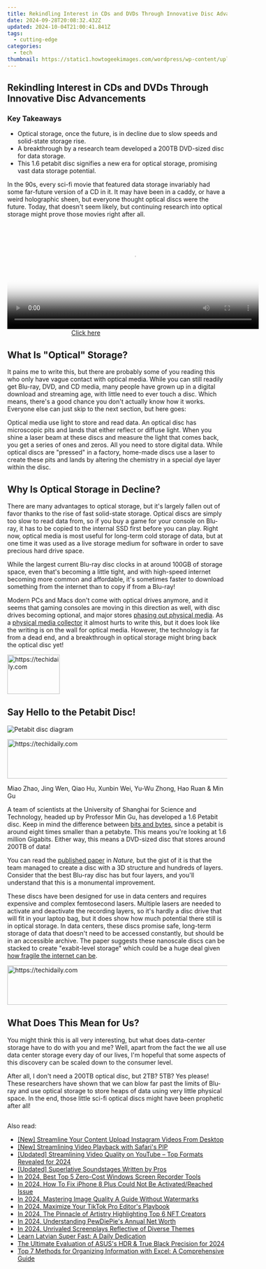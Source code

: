 ```yaml
---
title: Rekindling Interest in CDs and DVDs Through Innovative Disc Advancements
date: 2024-09-28T20:08:32.432Z
updated: 2024-10-04T21:00:41.841Z
tags:
  - cutting-edge
categories:
  - tech
thumbnail: https://static1.howtogeekimages.com/wordpress/wp-content/uploads/2024/07/a-futuristic-optical-disc-being-scanned-by-lasers.png
---
```


## Rekindling Interest in CDs and DVDs Through Innovative Disc Advancements

### Key Takeaways

* Optical storage, once the future, is in decline due to slow speeds and solid-state storage rise.
* A breakthrough by a research team developed a 200TB DVD-sized disc for data storage.
* This 1.6 petabit disc signifies a new era for optical storage, promising vast data storage potential.

 In the 90s, every sci-fi movie that featured data storage invariably had some far-future version of a CD in it. It may have been in a caddy, or have a weird holographic sheen, but everyone thought optical discs were the future. Today, that doesn't seem likely, but continuing research into optical storage might prove those movies right after all.

<!-- affiliate ads begin -->
<span id="1983582">
					<video width="576" height="240" style="cursor:pointer"
           poster="//a.impactradius-go.com/display-clicktoplayimage/1983582.png"
           onclick="if(!this.playClicked){this.play();this.setAttribute('controls',true);this.playClicked=true;}">
	   <source src="//a.impactradius-go.com/display-ad/22993-1983582">
	   <img src="//a.impactradius-go.com/display-clicktoplayimage/1983582.png" style="border: none; height: 100%; width: 100%; object-fit: contain">
	</video>
	<div style="width:360px;text-align:center"><a href="javascript:window.open(decodeURIComponent('https%3A%2F%2Fhomestyler.sjv.io%2Fc%2F5597632%2F1983582%2F22993'), '_blank');void(0);">Click here</a></div>
</span>
<img height="0" width="0" src="https://imp.pxf.io/i/5597632/1983582/22993" style="position:absolute;visibility:hidden;" border="0" />
<!-- affiliate ads end -->

##  What Is "Optical" Storage?

 It pains me to write this, but there are probably some of you reading this who only have vague contact with optical media. While you can still readily get Blu-ray, DVD, and CD media, many people have grown up in a digital download and streaming age, with little need to ever touch a disc. Which means, there's a good chance you don't actually know how it works. Everyone else can just skip to the next section, but here goes:

 Optical media use light to store and read data. An optical disc has microscopic pits and lands that either reflect or diffuse light. When you shine a laser beam at these discs and measure the light that comes back, you get a series of ones and zeros. All you need to store digital data. While optical discs are "pressed" in a factory, home-made discs use a laser to create these pits and lands by altering the chemistry in a special dye layer within the disc.

##  Why Is Optical Storage in Decline?

 There are many advantages to optical storage, but it's largely fallen out of favor thanks to the rise of fast solid-state storage. Optical discs are simply too slow to read data from, so if you buy a game for your console on Blu-ray, it has to be copied to the internal SSD first before you can play. Right now, optical media is most useful for long-term cold storage of data, but at one time it was used as a live storage medium for software in order to save precious hard drive space.

 While the largest current Blu-ray disc clocks in at around 100GB of storage space, even that's becoming a little tight, and with high-speed internet becoming more common and affordable, it's sometimes faster to download something from the internet than to copy if from a Blu-ray!

 Modern PCs and Macs don't come with optical drives anymore, and it seems that gaming consoles are moving in this direction as well, with disc drives becoming optional, and major stores [phasing out physical media](https://gamerant.com/big-retailer-stop-selling-physical-games/). As a [physical media collector](https://windows11.techidaily.com/how-to-customize-sound-levels-with-dedicated-win11-keys/) it almost hurts to write this, but it does look like the writing is on the wall for optical media. However, the technology is far from a dead end, and a breakthrough in optical storage might bring back the optical disc yet!

<!-- affiliate ads begin -->
<a href="https://bluettiit.sjv.io/c/5597632/2148127/17093" target="_top" id="2148127">
  <img src="//a.impactradius-go.com/display-ad/17093-2148127" border="0" alt="https://techidaily.com" width="120" height="90"/>
</a>
<img height="0" width="0" src="https://bluettiit.sjv.io/i/5597632/2148127/17093" style="position:absolute;visibility:hidden;" border="0" />
<!-- affiliate ads end -->

##  Say Hello to the Petabit Disc!

![Petabit disc diagram](https://static1.howtogeekimages.com/wordpress/wp-content/uploads/2024/07/screenshot-2024-07-19-at-15-35-51.png) 

<!-- affiliate ads begin -->
<a href="https://appsumo.8odi.net/c/5597632/2144299/7443" target="_top" id="2144299">
  <img src="//a.impactradius-go.com/display-ad/7443-2144299" border="0" alt="https://techidaily.com" width="728" height="90"/>
</a>
<img height="0" width="0" src="https://appsumo.8odi.net/i/5597632/2144299/7443" style="position:absolute;visibility:hidden;" border="0" />
<!-- affiliate ads end -->

Miao Zhao, Jing Wen, Qiao Hu, Xunbin Wei, Yu-Wu Zhong, Hao Ruan & Min Gu 

 A team of scientists at the University of Shanghai for Science and Technology, headed up by Professor Min Gu, has developed a 1.6 Petabit disc. Keep in mind the difference between [bits and bytes](https://activate-lock.techidaily.com/unlock-your-device-icloud-dns-bypass-explained-and-tested-plus-easy-alternatives-from-apple-iphone-13-by-drfone-ios/), since a petabit is around eight times smaller than a petabyte. This means you're looking at 1.6 million Gigabits. Either way, this means a DVD-sized disc that stores around 200TB of data!

 You can read the [published paper](https://www.nature.com/articles/s41586-023-06980-y) in _Nature,_ but the gist of it is that the team managed to create a disc with a 3D structure and hundreds of layers. Consider that the best Blu-ray disc has but four layers, and you'll understand that this is a monumental improvement.

 These discs have been designed for use in data centers and requires expensive and complex femtosecond lasers. Multiple lasers are needed to activate and deactivate the recording layers, so it's hardly a disc drive that will fit in your laptop bag, but it does show how much potential there still is in optical storage. In data centers, these discs promise safe, long-term storage of data that doesn't need to be accessed constantly, but should be in an accessible archive. The paper suggests these nanoscale discs can be stacked to create "exabit-level storage" which could be a huge deal given [how fragile the internet can be](https://some-techniques.techidaily.com/new-high-quality-hd-videos-at-a-tap-top-10-android-choices/).

<!-- affiliate ads begin -->
<a href="https://aligracehair.sjv.io/c/5597632/2135361/19272" target="_top" id="2135361">
  <img src="//a.impactradius-go.com/display-ad/19272-2135361" border="0" alt="https://techidaily.com" width="728" height="90"/>
</a>
<img height="0" width="0" src="https://aligracehair.sjv.io/i/5597632/2135361/19272" style="position:absolute;visibility:hidden;" border="0" />
<!-- affiliate ads end -->

##  What Does This Mean for Us?

 You might think this is all very interesting, but what does data-center storage have to do with you and me? Well, apart from the fact the we all use data center storage every day of our lives, I'm hopeful that some aspects of this discovery can be scaled down to the consumer level.

 After all, I don't need a 200TB optical disc, but 2TB? 5TB? Yes please! These researchers have shown that we can blow far past the limits of Blu-ray and use optical storage to store heaps of data using very little physical space. In the end, those little sci-fi optical discs might have been prophetic after all!

##

<ins class="adsbygoogle"
     style="display:block"
     data-ad-format="autorelaxed"
     data-ad-client="ca-pub-7571918770474297"
     data-ad-slot="1223367746"></ins>

<ins class="adsbygoogle"
     style="display:block"
     data-ad-client="ca-pub-7571918770474297"
     data-ad-slot="8358498916"
     data-ad-format="auto"
     data-full-width-responsive="true"></ins>

<span class="atpl-alsoreadstyle">Also read:</span>
<div><ul>
<li><a href="https://instagram-clips.techidaily.com/new-streamline-your-content-upload-instagram-videos-from-desktop/"><u>[New] Streamline Your Content Upload Instagram Videos From Desktop</u></a></li>
<li><a href="https://some-skills.techidaily.com/new-streamlining-video-playback-with-safaris-pip/"><u>[New] Streamlining Video Playback with Safari's PIP</u></a></li>
<li><a href="https://youtube-tips.techidaily.com/ed-streamlining-video-quality-on-youtube-top-formats-revealed-for-2024/"><u>[Updated] Streamlining Video Quality on YouTube – Top Formats Revealed for 2024</u></a></li>
<li><a href="https://some-skills.techidaily.com/updated-superlative-soundstages-written-by-pros/"><u>[Updated] Superlative Soundstages Written by Pros</u></a></li>
<li><a href="https://extra-resources.techidaily.com/in-2024-best-top-5-zero-cost-windows-screen-recorder-tools/"><u>In 2024, Best Top 5 Zero-Cost Windows Screen Recorder Tools</u></a></li>
<li><a href="https://activate-lock.techidaily.com/in-2024-how-to-fix-iphone-8-plus-could-not-be-activatedreached-issue-by-drfone-ios/"><u>In 2024, How To Fix iPhone 8 Plus Could Not Be Activated/Reached Issue</u></a></li>
<li><a href="https://article-tips.techidaily.com/in-2024-mastering-image-quality-a-guide-without-watermarks/"><u>In 2024, Mastering Image Quality A Guide Without Watermarks</u></a></li>
<li><a href="https://some-skills.techidaily.com/in-2024-maximize-your-tiktok-pro-editors-playbook/"><u>In 2024, Maximize Your TikTok Pro Editor's Playbook</u></a></li>
<li><a href="https://some-skills.techidaily.com/in-2024-the-pinnacle-of-artistry-highlighting-top-6-nft-creators/"><u>In 2024, The Pinnacle of Artistry Highlighting Top 6 NFT Creators</u></a></li>
<li><a href="https://some-skills.techidaily.com/in-2024-understanding-pewdiepies-annual-net-worth/"><u>In 2024, Understanding PewDiePie's Annual Net Worth</u></a></li>
<li><a href="https://some-guidance.techidaily.com/in-2024-unrivaled-screenplays-reflective-of-diverse-themes/"><u>In 2024, Unrivaled Screenplays Reflective of Diverse Themes</u></a></li>
<li><a href="https://mondly-stories.techidaily.com/learn-latvian-super-fast-a-daily-dedication/"><u>Learn Latvian Super Fast: A Daily Dedication</u></a></li>
<li><a href="https://some-skills.techidaily.com/the-ultimate-evaluation-of-asuss-hdr-and-true-black-precision-for-2024/"><u>The Ultimate Evaluation of ASUS's HDR & True Black Precision for 2024</u></a></li>
<li><a href="https://win-blog.techidaily.com/top-7-methods-for-organizing-information-with-excel-a-comprehensive-guide/"><u>Top 7 Methods for Organizing Information with Excel: A Comprehensive Guide</u></a></li>
</ul></div>

